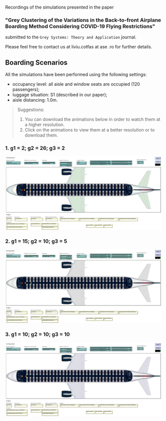 Recordings of the simulations presented in the paper
### **"Grey Clustering of the Variations in the Back-to-front Airplane Boarding Method Considering COVID-19 Flying Restrictions"** 
submitted to the `Grey Systems: Theory and Application` journal.

Please feel free to contact us at liviu.cotfas at ase .ro for further details. 

## Boarding Scenarios

All the simulations have been performed using the following settings:
- occupancy level: all aisle and window seats are occupied (120 passengers);
- luggage situation: S1 (described in our paper);
- aisle distancing: 1.0m.

> Suggestions: 
> 1. You can download the animations below in order to watch them at a higher resolution.
> 2. Click on the animations to view them at a better resolution or to download them.

### 1. g1 = 2; g2 = 26; g3 = 2
[![g1 = 2; g2 = 26; g3 = 2](recordings/configuration-2-26-2.gif)](recordings/configuration-2-26-2.gif)

### 2. g1 = 15; g2 = 10; g3 = 5
[![g1 = 15; g2 = 10; g3 = 5](recordings/configuration-15-10-5.gif)](recordings/configuration-15-10-5.gif)

### 3. g1 = 10; g2 = 10; g3 = 10
[![g1 = 10; g2 = 10; g3 = 10](recordings/configuration-10-10-10.gif)](recordings/configuration-10-10-10.gif)
